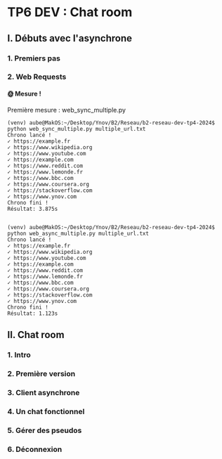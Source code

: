 # TP6 DEV : Chat room

## I. Débuts avec l'asynchrone

### 1. Premiers pas

### 2. Web Requests

#### 🌞 Mesure !

Première mesure : web_sync_multiple.py

```
(venv) aube@MakOS:~/Desktop/Ynov/B2/Reseau/b2-reseau-dev-tp4-2024$ python web_sync_multiple.py multiple_url.txt 
Chrono lancé !
✓ https://example.fr
✓ https://www.wikipedia.org
✓ https://www.youtube.com
✓ https://example.com
✓ https://www.reddit.com
✓ https://www.lemonde.fr
✓ https://www.bbc.com
✓ https://www.coursera.org
✓ https://stackoverflow.com
✓ https://www.ynov.com
Chrono fini !
Résultat: 3.875s


(venv) aube@MakOS:~/Desktop/Ynov/B2/Reseau/b2-reseau-dev-tp4-2024$ python web_async_multiple.py multiple_url.txt 
Chrono lancé !
✓ https://example.fr
✓ https://www.wikipedia.org
✓ https://www.youtube.com
✓ https://example.com
✓ https://www.reddit.com
✓ https://www.lemonde.fr
✓ https://www.bbc.com
✓ https://www.coursera.org
✓ https://stackoverflow.com
✓ https://www.ynov.com
Chrono fini !
Résultat: 1.123s
```

## II. Chat room
### 1. Intro
### 2. Première version
### 3. Client asynchrone
### 4. Un chat fonctionnel
### 5. Gérer des pseudos
### 6. Déconnexion
